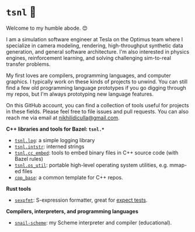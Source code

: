 # `tsnl` 🐌

Welcome to my humble abode. 😊

I am a simulation software engineer at Tesla on the Optimus team where I specialize in camera modeling, rendering, 
high-throughput synthetic data generation, and general software architecture. I'm also interested in physics engines, 
reinforcement learning, and solving challenging sim-to-real transfer problems.

My first loves are compilers, programming languages, and computer graphics. I typically work on these kinds of projects
to unwind. You can still find a few old programming language prototypes if you go digging through my repos, but I'm 
always prototyping new language features.

On this GitHub account, you can find a collection of tools useful for projects in these fields. 
Please feel free to file issues and pull requests.
You can also reach me via email at [nikhilidiculla@gmail.com](mailto:nikhilidiculla+github@gmail.com).

**C++ libraries and tools for Bazel: `tsnl.*`**
- [`tsnl.log`](https://github.com/tsnl/log): a simple logging library
- [`tsnl.intstr`](https://github.com/tsnl/intstr): interned strings
- [`tsnl.cc_embed`](https://github.com/tsnl/cc_embed): tools to embed binary files in C++ source code (with Bazel rules)
- [`tsnl.os_util`](https://github.com/tsnl/os_util): portable high-level operating system utilities, e.g. mmap-ed files
- [`cpp_base`](https://github.com/tsnl/cpp_base): a common template for C++ repos.

**Rust tools**
- [`sexpfmt`](https://github.com/tsnl/sexpfmt): S-expression formatter, great for [expect tests](https://blog.janestreet.com/the-joy-of-expect-tests/).

**Compilers, interpreters, and programming languages**
- [`snail-scheme`](https://github.com/tsnl/snail-scheme): my Scheme interpreter and compiler (educational).
